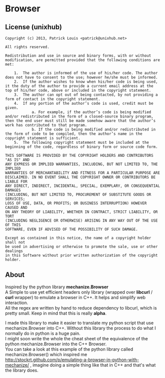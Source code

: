 Browser
=======

License (unixhub)
-----------------

    Copyright (c) 2013, Patrick Louis <patrick@unixhub.net>

    All rights reserved.

    Redistribution and use in source and binary forms, with or without
    modification, are permitted provided that the following conditions are met:

        1.  The author is informed of the use of his/her code. The author does not have to consent to the use; however he/she must be informed.
        2.  If the author wishes to know when his/her code is being used, it the duty of the author to provide a current email address at the top of his/her code, above or included in the copyright statement.
        3.  The author can opt out of being contacted, by not providing a form of contact in the copyright statement.
        4.  If any portion of the author’s code is used, credit must be given.
                a. For example, if the author’s code is being modified and/or redistributed in the form of a closed-source binary program, then the end user must still be made somehow aware that the author’s work has contributed to that program.
                b. If the code is being modified and/or redistributed in the form of code to be compiled, then the author’s name in the copyright statement is sufficient.
        5.  The following copyright statement must be included at the beginning of the code, regardless of binary form or source code form.

    THIS SOFTWARE IS PROVIDED BY THE COPYRIGHT HOLDERS AND CONTRIBUTORS "AS IS" AND
    ANY EXPRESS OR IMPLIED WARRANTIES, INCLUDING, BUT NOT LIMITED TO, THE IMPLIED
    WARRANTIES OF MERCHANTABILITY AND FITNESS FOR A PARTICULAR PURPOSE ARE
    DISCLAIMED. IN NO EVENT SHALL THE COPYRIGHT OWNER OR CONTRIBUTORS BE LIABLE FOR
    ANY DIRECT, INDIRECT, INCIDENTAL, SPECIAL, EXEMPLARY, OR CONSEQUENTIAL DAMAGES
    (INCLUDING, BUT NOT LIMITED TO, PROCUREMENT OF SUBSTITUTE GOODS OR SERVICES;
    LOSS OF USE, DATA, OR PROFITS; OR BUSINESS INTERRUPTION) HOWEVER CAUSED AND
    ON ANY THEORY OF LIABILITY, WHETHER IN CONTRACT, STRICT LIABILITY, OR TORT
    (INCLUDING NEGLIGENCE OR OTHERWISE) ARISING IN ANY WAY OUT OF THE USE OF THIS
    SOFTWARE, EVEN IF ADVISED OF THE POSSIBILITY OF SUCH DAMAGE.

    Except as contained in this notice, the name of a copyright holder shall not
    be used in advertising or otherwise to promote the sale, use or other dealings
    in this Software without prior written authorization of the copyright holder.

About
-----

Inspired by the python library **mechanize.Browser** <br>
A Simple to use yet efficient headers only library (wrapped over **libcurl** / **curl** wrapper) to emulate a browser in C++.
It helps and simplify web interaction. <br>
All the regex are written by hand to reduce dependency to libcurl, which is pretty small.
Keep in mind that this is really **alpha**. <br>

I made this library to make it easier to translate my python script that use mechanize.Browser into C++. Without this library the process to do what I normally do in python is a huge pain. <br>
I might soon write the whole the cheat sheet of the equivalence of the python mechanize.Browser into the C++ Browser. <br>
You can take a look at this example of the python library called mechanize.Browser() which inspired me http://stockrt.github.com/p/emulating-a-browser-in-python-with-mechanize/ , imagine doing a simple thing like that in C++ and that's what the library does. <br>
